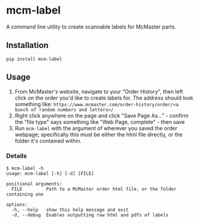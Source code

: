 # mcm-label

A command line utility to create scannable labels for McMaster parts.

## Installation

`pip install mcm-label`

## Usage

1. From McMaster's website, navigate to your "Order History", then left click on the order you'd like to create labels for. The address should look something like:
   `https://www.mcmaster.com/order-history/order/<a bunch of random numbers and letters>/`
2. Right click anywhere on the page and click "Save Page As..." - confirm the "file type" says something like "Web Page, complete" - then save
3. Run `mcm-label` with the argument of wherever you saved the order webpage; specifically this must be either the html file directly, or the folder it's contained within.

### Details

```
$ mcm-label -h
usage: mcm-label [-h] [-d] [FILE]

positional arguments:
  FILE         Path to a McMaster order html file, or the folder containing one

options:
  -h, --help   show this help message and exit
  -d, --debug  Enables outputting raw html and pdfs of labels
```
